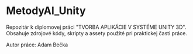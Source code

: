 # MetodyAI_Unity
Repozitár k diplomovej práci "TVORBA APLIKÁCIE V SYSTÉME UNITY 3D". Obsahuje zdrojové kódy, skripty a assety použité pri praktickej časti práce.

Autor práce: Adam Bečka
